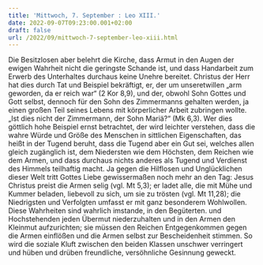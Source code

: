 ```yaml
---
title: 'Mittwoch, 7. September : Leo XIII.'
date: 2022-09-07T09:23:00.001+02:00
draft: false
url: /2022/09/mittwoch-7-september-leo-xiii.html
---
```


Die Besitzlosen aber belehrt die Kirche, dass Armut in den Augen der ewigen Wahrheit nicht die geringste Schande ist, und dass Handarbeit zum Erwerb des Unterhaltes durchaus keine Unehre bereitet. Christus der Herr hat dies durch Tat und Beispiel bekräftigt, er, der um unseretwillen „arm geworden, da er reich war“ (2 Kor 8,9), und der, obwohl Sohn Gottes und Gott selbst, dennoch für den Sohn des Zimmermanns gehalten werden, ja einen großen Teil seines Lebens mit körperlicher Arbeit zubringen wollte. „Ist dies nicht der Zimmermann, der Sohn Mariä?“ (Mk 6,3). Wer dies göttlich hohe Beispiel ernst betrachtet, der wird leichter verstehen, dass die wahre Würde und Größe des Menschen in sittlichen Eigenschaften, das heißt in der Tugend beruht, dass die Tugend aber ein Gut sei, welches allen gleich zugänglich ist, dem Niedersten wie dem Höchsten, dem Reichen wie dem Armen, und dass durchaus nichts anderes als Tugend und Verdienst des Himmels teilhaftig macht. Ja gegen die Hilflosen und Unglücklichen dieser Welt tritt Gottes Liebe gewissermaßen noch mehr an den Tag: Jesus Christus preist die Armen selig (vgl. Mt 5,3); er ladet alle, die mit Mühe und Kummer beladen, liebevoll zu sich, um sie zu trösten (vgl. Mt 11,28); die Niedrigsten und Verfolgten umfasst er mit ganz besonderem Wohlwollen. Diese Wahrheiten sind wahrlich imstande, in den Begüterten. und Hochstehenden jeden Übermut niederzuhalten und in den Armen den Kleinmut aufzurichten; sie müssen den Reichen Entgegenkommen gegen die Armen einflößen und die Armen selbst zur Bescheidenheit stimmen. So wird die soziale Kluft zwischen den beiden Klassen unschwer verringert und hüben und drüben freundliche, versöhnliche Gesinnung geweckt.